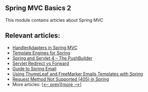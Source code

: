 ## Spring MVC Basics 2

This module contains articles about Spring MVC

## Relevant articles:
- [HandlerAdapters in Spring MVC](https://www.baeldung.com/spring-mvc-handler-adapters)
- [Template Engines for Spring](https://www.baeldung.com/spring-template-engines)
- [Spring and Servlet 4 – The PushBuilder](https://www.baeldung.com/spring-5-push)
- [Servlet Redirect vs Forward](https://www.baeldung.com/servlet-redirect-forward)
- [Guide to Spring Email](https://www.baeldung.com/spring-email)
- [Using ThymeLeaf and FreeMarker Emails Templates with Spring](https://www.baeldung.com/spring-email-templates)
- [Request Method Not Supported (405) in Spring](https://www.baeldung.com/spring-request-method-not-supported-405)
- More articles: [[<-- prev]](../spring-mvc-basics)[[more -->]](../spring-mvc-basics-3)
